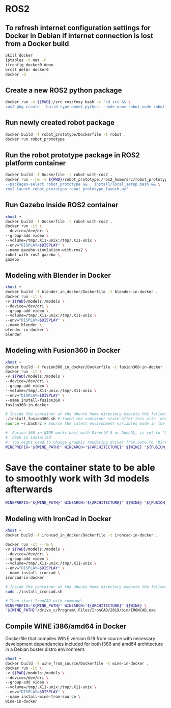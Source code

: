 # ROS2

## To refresh internet configuration settings for Docker in Debian if internet connection is lost from a Docker build

```bash
pkill docker
iptables -t nat -F
ifconfig docker0 down
brctl delbr docker0
docker -d
```

## Create a new ROS2 python package
```bash
docker run -v ${PWD}:/src ros:foxy bash -c "cd src && \
ros2 pkg create --build-type ament_python --node-name robot_node robot_prototype"
```

## Run newly created robot package
```bash
docker build -f robot_prototype/Dockerfile -t robot .
docker run robot_prototype
```

## Run the robot prototype package in ROS2 platform container
```bash
docker build -f Dockerfile -t robot-with-ros2 .
docker run --rm -v ${PWD}/robot_prototype:/ros2_home/src/robot_prototype robot-with-ros2 bash -c "colcon build \
--packages-select robot_prototype && . install/local_setup.bash && \
ros2 launch robot_prototype robot_prototype_launch.py"
```

## Run Gazebo inside ROS2 container

```bash
xhost +
docker build -f Dockerfile -t robot-with-ros2 .
docker run -it \
--device=/dev/dri \
--group-add video \
--volume=/tmp/.X11-unix:/tmp/.X11-unix \
--env="DISPLAY=$DISPLAY" \
--name gazebo-simulation-with-ros2 \
robot-with-ros2 gazebo \
gazebo
```

## Modeling with Blender in Docker
```bash
xhost +
docker build -f blender_in_docker/Dockerfile -t blender-in-docker .
docker run -it \
-v ${PWD}/models:/models \
--device=/dev/dri \
--group-add video \
--volume=/tmp/.X11-unix:/tmp/.X11-unix \
--env="DISPLAY=$DISPLAY" \
--name blender \
blender-in-docker \
blender
```

## Modeling with Fusion360 in Docker
```bash
xhost +
docker build -f fusion360_in_docker/Dockerfile -t fusion360-in-docker .
docker run -it \
-v ${PWD}/models:/models \
--device=/dev/dri \
--group-add video \
--volume=/tmp/.X11-unix:/tmp/.X11-unix \
--env="DISPLAY=$DISPLAY" \
--name install-fusion360 \
fusion360-in-docker

# Inside the container at the ubuntu home directory execute the following commands
./install_fusion360.sh # Saved the container state after this with 'docker commit container-hash name-of-image' to work with 3d models
source ~/.bashrc # Source the latest environment variables made in the watch_fusion360_install_proccess.sh script

#  Fusion 360 in WINE works best with DirectX 9 or OpenGL, is set to 'DirectX 9 is set by default if vulkan version 
#  d9vk is installed'.
#  You might need to change graphic rendering driver from auto to 'DirectX 9'/OpenGL to get the rendering working
WINEPREFIX="${WINE_PATH}" WINEARCH="${ARCHITECTURE}" ${WINE} "${FUSION_360_EXE}" 
```
# Save the container state to be able to smoothly work with 3d models afterwards
```bash
WINEPREFIX="${WINE_PATH}" WINEARCH="${ARCHITECTURE}" ${WINE} "${FUSION_360_EXE}"
```

## Modeling with IronCad in Docker

```bash
xhost +
docker build -f ironcad_in_docker/Dockerfile -t ironcad-in-docker .

docker run -it --rm \
-v ${PWD}/models:/models \
--device=/dev/dri \
--group-add video \
--volume=/tmp/.X11-unix:/tmp/.X11-unix \
--env="DISPLAY=$DISPLAY" \
--name install-ironcad \
ironcad-in-docker

# Inside the container at the ubuntu home directory execute the following commands
sudo ./install_ironcad.sh

# Then start IronCAD with command:
WINEPREFIX="${WINE_PATH}" WINEARCH="${ARCHITECTURE}" ${WINE} \
"${WINE_PATH}"/drive_c/Program\ Files/IronCAD/2019/bin/IRONCAD.exe
```

## Compile WINE i386/amd64 in Docker

Dockerfile that compiles WINE version 6.19 from source with necessary development dependencies included for both
i386 and amd64 architecture in a Debian buster distro environment.

```bash
xhost +
docker build -f wine_from_source/Dockerfile -t wine-in-docker .
docker run -it \
-v ${PWD}/models:/models \
--device=/dev/dri \
--group-add video \
--volume=/tmp/.X11-unix:/tmp/.X11-unix \
--env="DISPLAY=$DISPLAY" \
--name install-wine-from-source \
wine-in-docker
```